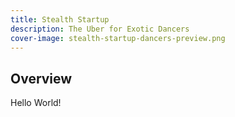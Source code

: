 ```yaml
---
title: Stealth Startup
description: The Uber for Exotic Dancers
cover-image: stealth-startup-dancers-preview.png
---
```

## Overview

Hello World!